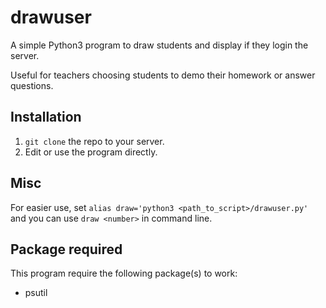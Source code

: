 # drawuser

A simple Python3 program to draw students and display if they login the server.

Useful for teachers choosing students to demo their homework or answer questions.

## Installation
1. `git clone` the repo to your server.
2. Edit or use the program directly.

## Misc
For easier use, set `alias draw='python3 <path_to_script>/drawuser.py'` and you can use `draw <number>` in command line.

## Package required
This program require the following package(s) to work:
- psutil
